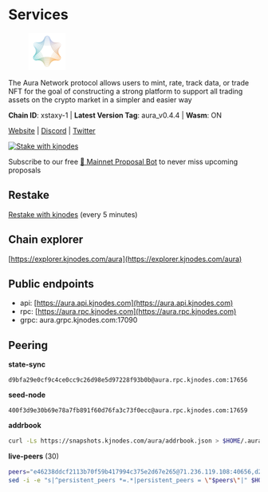 # Services

<figure><img src="https://raw.githubusercontent.com/kj89/cosmos-images/main/logos/aura.png" alt=""><figcaption></figcaption></figure>

The Aura Network protocol allows users to mint, rate, track data,  or trade NFT for the goal of constructing a strong platform to  support all trading assets on the crypto market in a simpler and easier way

**Chain ID**: xstaxy-1 | **Latest Version Tag**: aura_v0.4.4 | **Wasm**: ON

[Website](https://aura.network) | [Discord](https://discord.gg/hpvF5QcWRf) | [Twitter](https://twitter.com/AuraNetworkHQ)

[![Stake with kjnodes](https://i.ibb.co/cr44Q8j/button-stake-with-kjnodes.png)](https://restake.app/aura/auravaloper17q4k3j6kcslrcuxtj9mxdcgez7kw7jdma8ykjs)

Subscribe to our free [🤖 Mainnet Proposal Bot](https://t.me/kjnodes_proposal_bot) to never miss upcoming proposals

## Restake

[Restake with kjnodes](https://restake.app/aura/auravaloper17q4k3j6kcslrcuxtj9mxdcgez7kw7jdma8ykjs) (every 5 minutes)
## Chain explorer
[https://explorer.kjnodes.com/aura](https://explorer.kjnodes.com/aura)

## Public endpoints

* api: [https://aura.api.kjnodes.com](https://aura.api.kjnodes.com)
* rpc: [https://aura.rpc.kjnodes.com](https://aura.rpc.kjnodes.com)
* grpc: aura.grpc.kjnodes.com:17090

## Peering

**state-sync**

```text
d9bfa29e0cf9c4ce0cc9c26d98e5d97228f93b0b@aura.rpc.kjnodes.com:17656
```

**seed-node**

```text
400f3d9e30b69e78a7fb891f60d76fa3c73f0ecc@aura.rpc.kjnodes.com:17659
```

**addrbook**
```bash
curl -Ls https://snapshots.kjnodes.com/aura/addrbook.json > $HOME/.aura/config/addrbook.json
```

**live-peers** (30)
```bash
peers="e46238ddcf2113b70f59b417994c375e2d67e265@71.236.119.108:40656,d2ea7c421c8bb552b84eba4c7924f9e78d3a79ae@176.9.158.219:41256,7885a9e940b45b9a2183488ca3a901b043b6ed67@144.76.40.53:21756,fa474fe8f7159c9699fb39acb2925702f0474502@141.95.157.139:10156,1f536bba1e1922d8920ab742afd8c78b447c68b2@194.163.178.191:26676,670c0c23a1196e706e058133fbbb156f7f33b352@5.9.95.147:26656,d9bfa29e0cf9c4ce0cc9c26d98e5d97228f93b0b@65.109.88.38:17656,34d759895c5a451488db34c686e74cb954d86723@65.108.135.212:26656,a859027129ee2524b57c43b9ecbe3bcc4d120efb@195.3.222.183:26656,a19b89ebbf7331f435b8ef100ce501d2377922ea@209.126.116.182:26656,3e7ef25f1c9829351936884618659167400eb0f1@142.132.149.171:26656,b6a0d0d030f35ffffcfe92e72ea13933c1adbe62@116.202.174.253:21656,0599779759ed60e12ed39a94cd02d303ba10d591@95.214.52.174:36656,0179528068da0dfaf61005cf5aa28793ca42b129@85.25.74.163:26656,edbd221ceecf4e0234fb60d617a025c6b0e56bf0@178.250.154.15:36656,f43c7c9a194ee5a97665a9aad8f887fdbb75e4ca@65.109.225.86:46656,63a90346040657406ddc48a2679e3bfbe17f717a@65.108.195.29:51656,3e05f2b0fdd750511dbff9d3f6a47d3bc3d4b1f0@141.95.204.81:61456,a60a9f3400cb978b313ad5a47d59f6c518ef2a04@3.135.201.61:26656,1584b3aa3969def4a9f70555b3b442d334053e94@148.113.159.22:10156,ed15ae05f17dd4e672eec0a96c38364d063b68dc@65.108.6.45:60756,dce07d176e5ba4cfdc7b806eb80eabab162a09d0@45.76.213.229:26656,d09fbac9fa84809f7ca34a40030bea2e87e77caf@148.113.6.190:26656,ebc272824924ea1a27ea3183dd0b9ba713494f83@95.214.52.139:26966,aec1624fad0adf47f9b4f7300dcb8bd4d63567f1@57.128.20.163:21756,c9c0b28dcf2db5f0e7b756986d3326d62ba47e78@144.126.147.58:26656,a58b4dec687b60ba05cf9a3e4cd1181b09c0661f@65.109.93.152:34656,c2215f1673d21a7462f38bf7fbd16f8567393f7c@13.251.159.166:26656,10b4cb9cbd7d3dae1aacc97355c1269ce5e36c57@93.190.141.68:21056,57406c041d38af3bac9acdcb2b4bdc90dc7a8852@88.99.164.158:26656"
sed -i -e "s|^persistent_peers *=.*|persistent_peers = \"$peers\"|" $HOME/.aura/config/config.toml
```
